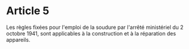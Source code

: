 # Article 5

Les règles fixées pour l'emploi de la soudure par l'arrêté ministériel du 2 octobre 1941, sont applicables à la construction et à la réparation des appareils.
